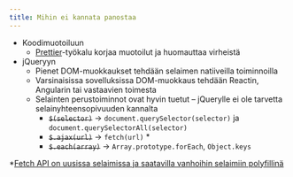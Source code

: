 ```yaml
---
title: Mihin ei kannata panostaa
---
```


* Koodimuotoiluun
  * [Prettier](https://github.com/prettier/prettier)-työkalu korjaa muotoilut ja huomauttaa virheistä <i class="fa fa-flask" aria-hidden="true"></i>
* jQueryyn
  * Pienet DOM-muokkaukset tehdään selaimen natiiveilla toiminnoilla
  * Varsinaisissa sovelluksissa DOM-muokkaus tehdään Reactin, Angularin tai vastaavien toimesta
  * Selainten perustoiminnot ovat hyvin tuetut – jQuerylle ei ole tarvetta selainyhteensopivuuden kannalta
    * ~~`$(selector)`~~ → `document.querySelector(selector)` ja `document.querySelectorAll(selector)`
    * ~~`$.ajax(url)`~~ → `fetch(url)` *
    * ~~`$.each(array)`~~ → `Array.prototype.forEach`, `Object.keys`

*[Fetch API on uusissa selaimissa ja saatavilla vanhoihin selaimiin polyfillinä](https://github.com/github/fetch)
